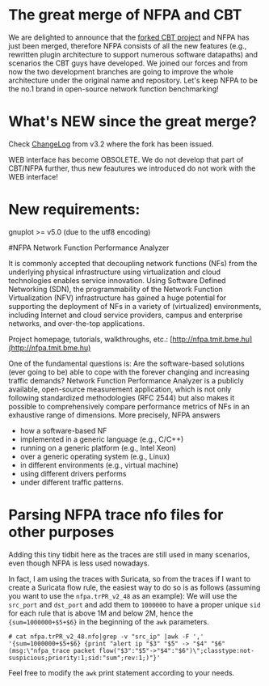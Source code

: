 # The great merge of NFPA and CBT 
We are delighted to announce that the [forked CBT project](https://github.com/BarrRedKola/cbt/) and NFPA has just been merged, therefore NFPA consists of all the new features (e.g., rewritten  plugin architecture to support numerous software datapaths) and scenarios the CBT guys have developed.
We joined our forces and from now the two development branches are going to improve the whole architecture under the original name and repository.
Let's keep NFPA to be the no.1 brand in open-source network function benchmarking!

# What's NEW since the great merge?
Check [ChangeLog](https://github.com/BarrRedKola/cbt/blob/master/ChangeLog) from v3.2 where the fork has been issued.

WEB interface has become OBSOLETE. We do not develop that part of CBT/NFPA further, thus new feautures we introduced
do not work with the WEB interface!

# New requirements:
gnuplot >= v5.0 (due to the utf8 encoding)




#NFPA
Network Function Performance Analyzer

It is commonly accepted that decoupling network functions (NFs) from the underlying physical 
infrastructure using virtualization and cloud technologies enables service innovation. 
Using Software Defined Networking (SDN), the programmability of the Network Function 
Virtualization (NFV) infrastructure has gained a huge potential for supporting the deployment 
of NFs in a variety of (virtualized) environments, including Internet and cloud service providers, 
campus and enterprise networks, and over-the-top applications.

Project homepage, tutorials, walkthroughs, etc.: [http://nfpa.tmit.bme.hu](http://nfpa.tmit.bme.hu)
  

One of the fundamental questions is: 
Are the software-based solutions (ever going to be) able to cope with the forever changing and increasing traffic demands? Network Function Performance Analyzer is a publicly available, open-source measurement application, which is not only following standardized methodologies (RFC 2544) but also makes it possible to comprehensively compare performance metrics of NFs in an exhaustive range of dimensions. More precisely, NFPA answers
 - how a software-based NF
 - implemented in a generic language (e.g., C/C++)
 - running on a generic platform (e.g., Intel Xeon)
 - over a generic operating system (e.g., Linux)
 - in different environments (e.g., virtual machine)
 - using different drivers performs
 - under different traffic patterns.

# Parsing NFPA trace nfo files for other purposes
Adding this tiny tidbit here as the traces are still used in many scenarios, even though NFPA is less used nowadays. 

In fact, I am using the traces with Suricata, so from the traces if I want to create a Suricata flow rule, the easiest way to do so is as follows (assuming you want to use the `nfpa.trPR_v2_48` as an example):
We will use the `src_port` and `dst_port` and add them to `1000000` to have a proper unique `sid` for each rule that is above 1M and below 2M, hence the `{sum=1000000+$5+$6}` in the beginning of the `awk` parameters.
```
# cat nfpa.trPR_v2_48.nfo|grep -v "src_ip" |awk -F ',' '{sum=1000000+$5+$6} {print "alert ip "$3" "$5" -> "$4" "$6" (msg:\"nfpa_trace packet flow("$3":"$5"->"$4":"$6")\";classtype:not-suspicious;priority:1;sid:"sum";rev:1;)"}'

```

Feel free to modify the `awk` print statement according to your needs. 


